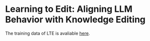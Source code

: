 # Learning to Edit: Aligning LLM Behavior with Knowledge Editing

The training data of LTE is avaliable [here](https://huggingface.co/datasets/YuxinJiang/LTE_train_data).
